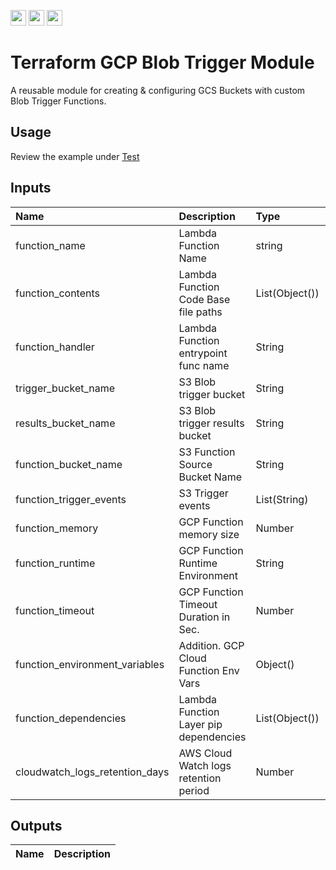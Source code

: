 <p float="left">
  <img id="b-0" src="https://img.shields.io/badge/terraform-%235835CC.svg?style=for-the-badge&logo=terraform&logoColor=white" height="25px"/>
  <img id="b-1" src="https://img.shields.io/badge/Amazon_AWS-FF9900?style=for-the-badge&logo=amazonaws&logoColor=white" height="25px"/>
  <img id="b-2" src="https://img.shields.io/github/actions/workflow/status/sim-parables/terraform-aws-blob-trigger/tf-integration-test.yml?style=flat&logo=github&label=CD%20(December%202024)" height="25px"/>
</p>

# Terraform GCP Blob Trigger Module

A reusable module for creating & configuring GCS Buckets with custom Blob Trigger Functions.

## Usage

Review the example under [Test](./test)

## Inputs

| Name                            | Description                            | Type           | Required |
|:--------------------------------|:---------------------------------------|:---------------|:---------|
| function_name                   | Lambda Function Name                   | string         | Yes      |
| function_contents               | Lambda Function Code Base file paths   | List(Object()) | Yes      |
| function_handler                | Lambda Function entrypoint func name   | String         | Yes      |
| trigger_bucket_name             | S3 Blob trigger bucket                 | String         | Yes      |
| results_bucket_name             | S3 Blob trigger results bucket         | String         | Yes      |
| function_bucket_name            | S3 Function Source Bucket Name         | String         | No       |
| function_trigger_events         | S3 Trigger events                      | List(String)   | No       |
| function_memory                 | GCP Function memory size               | Number         | No       |
| function_runtime                | GCP Function Runtime Environment       | String         | No       |
| function_timeout                | GCP Function Timeout Duration in Sec.  | Number         | No       |
| function_environment_variables  | Addition. GCP Cloud Function Env Vars  | Object()       | No       |  
| function_dependencies           | Lambda Function Layer pip dependencies | List(Object()) | No       |
| cloudwatch_logs_retention_days  | AWS Cloud Watch logs retention period  | Number         | No       |

## Outputs

| Name                   | Description                            |
|:-----------------------|:---------------------------------------|
